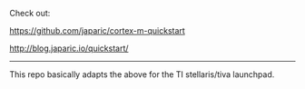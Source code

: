 
Check out:

https://github.com/japaric/cortex-m-quickstart

http://blog.japaric.io/quickstart/

---

This repo basically adapts the above for the TI stellaris/tiva
launchpad.




